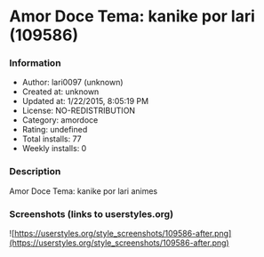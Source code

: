 # Amor Doce Tema: kanike por lari (109586)

### Information
- Author: lari0097 (unknown)
- Created at: unknown
- Updated at: 1/22/2015, 8:05:19 PM
- License: NO-REDISTRIBUTION
- Category: amordoce
- Rating: undefined
- Total installs: 77
- Weekly installs: 0


### Description
Amor Doce Tema: kanike por lari animes


### Screenshots (links to userstyles.org)
![https://userstyles.org/style_screenshots/109586-after.png](https://userstyles.org/style_screenshots/109586-after.png)


